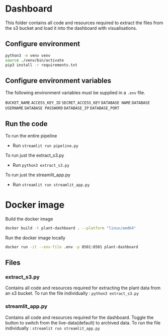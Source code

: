 # Dashboard

This folder contains all code and resources required to extract the 
files from the s3 bucket and load it into the dashboard with visualisations.

## Configure environment

```sh
python3 -m venv venv
source ./venv/bin/activate
pip3 install -r requirements.txt
```

## Configure environment variables

The following environment variables must be supplied in a `.env` file.

`BUCKET_NAME`
`ACCESS_KEY_ID`
`SECRET_ACCESS_KEY`
`DATABASE NAME`
`DATABASE USERNAME`
`DATABASE PASSWORD`
`DATABASE_IP`
`DATABASE_PORT`

## Run the code
To run the entire pipeline
- Run `streamlit run pipeline.py`

To run just the extract_s3.py
- Run `python3 extract_s3.py`

To run just the streamlit_app.py
- Run `streamlit run streamlit_app.py`

# Docker image

Build the docker image

```sh
docker build -t plant-dashboard . --platform "linux/amd64"
```

Run the docker image locally

```sh
docker run -it --env-file .env -p 8501:8501 plant-dashboard 
```

## Files

### extract_s3.py

Contains all code and resources required for extracting the plant data from an s3 bucket.
To run the file individually : `python3 extract_s3.py`

### streamlit_app.py

Contains all code and resources required for the dashboard.
Toggle the button to switch from the live-data(default) to archived data.
To run the file individually : `streamlit run streamlit_app.py`

